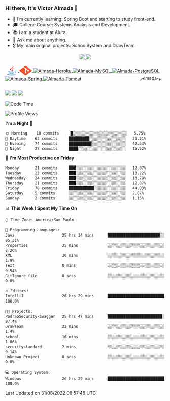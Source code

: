 ### Hi there, It's Victor Almada 👋


- 🌱 I’m currently learning: Spring Boot and starting to study front-end.
- 🎓 College Course: Systems Analysis and Development.
- 📚  I am a student at Alura.
- 💬 Ask me about anything.
- 🎖 My main original projects: SchoolSystem and DrawTeam


<div align="center">
  <a href="https://github.com/Almadavic">
  <img height="180em" src="https://github-readme-stats.vercel.app/api?username=Almadavic&show_icons=true&theme=dracula&include_all_commits=true&count_private=true"/>
  <img height="180em" src="https://github-readme-stats.vercel.app/api/top-langs/?username=Almadavic&layout=compact&langs_count=7&theme=dracula"/>
</div>
<div style="display: inline_block"><br>
  <img align="center" alt="Almada-Java" height="30" width="40" src="https://raw.githubusercontent.com/devicons/devicon/master/icons/java/java-original.svg">
  <img align="center" alt="Almada-Git" height="30" width="40" src="https://raw.githubusercontent.com/devicons/devicon/master/icons/git/git-original.svg">
  <img align="center" alt="Almada-Heroku" height="30" width="40" src="https://cdn.jsdelivr.net/gh/devicons/devicon/icons/heroku/heroku-plain-wordmark.svg" />             
  <img align="center" alt="Almada-MySQL" height="30" width="40" src="https://cdn.jsdelivr.net/gh/devicons/devicon/icons/mysql/mysql-original-wordmark.svg" />
  <img align="center" alt="Almada-PostgreSQL" height="30" width="40" src="https://cdn.jsdelivr.net/gh/devicons/devicon/icons/postgresql/postgresql-plain-wordmark.svg" />
  <img align="center" alt="Almada-Spring" height="30" width="40" src="https://cdn.jsdelivr.net/gh/devicons/devicon/icons/spring/spring-original-wordmark.svg" />
  <img align="center" alt="Almada-Tomcat" height="30" width="40" src="https://cdn.jsdelivr.net/gh/devicons/devicon/icons/tomcat/tomcat-original-wordmark.svg" />
  <img align="right" alt="Almada-pic" height="150" style="border-radius:50px;" src="https://user-images.githubusercontent.com/85299065/185514627-94fcf387-edc6-4c24-88f1-b4873ccd49e9.png">
</div>
  
  ##
 
<div> 
  <a href="https://www.youtube.com/channel/UCUrcUNA90M_ZqLEcQxd3UNA" target="_blank"><img src="https://img.shields.io/badge/YouTube-FF0000?style=for-the-badge&logo=youtube&logoColor=white" target="_blank"></a>
 <a href = "mailto:almadavic@live.com"><img src="https://img.shields.io/badge/-Gmail-%23333?style=for-the-badge&logo=gmail&logoColor=white" target="_blank"></a>
  <a href="https://www.linkedin.com/in/victoralmada/" target="_blank"><img src="https://img.shields.io/badge/-LinkedIn-%230077B5?style=for-the-badge&logo=linkedin&logoColor=white" target="_blank"></a> 
</div>

<!--START_SECTION:waka-->
![Code Time](http://img.shields.io/badge/Code%20Time-37%20hrs%205%20mins-blue)

![Profile Views](http://img.shields.io/badge/Profile%20Views-23-blue)

**I'm a Night 🦉** 

```text
🌞 Morning    10 commits     █░░░░░░░░░░░░░░░░░░░░░░░░   5.75% 
🌆 Daytime    63 commits     █████████░░░░░░░░░░░░░░░░   36.21% 
🌃 Evening    74 commits     ██████████░░░░░░░░░░░░░░░   42.53% 
🌙 Night      27 commits     ████░░░░░░░░░░░░░░░░░░░░░   15.52%

```
📅 **I'm Most Productive on Friday** 

```text
Monday       21 commits     ███░░░░░░░░░░░░░░░░░░░░░░   12.07% 
Tuesday      23 commits     ███░░░░░░░░░░░░░░░░░░░░░░   13.22% 
Wednesday    24 commits     ███░░░░░░░░░░░░░░░░░░░░░░   13.79% 
Thursday     21 commits     ███░░░░░░░░░░░░░░░░░░░░░░   12.07% 
Friday       78 commits     ███████████░░░░░░░░░░░░░░   44.83% 
Saturday     5 commits      ░░░░░░░░░░░░░░░░░░░░░░░░░   2.87% 
Sunday       2 commits      ░░░░░░░░░░░░░░░░░░░░░░░░░   1.15%

```


📊 **This Week I Spent My Time On** 

```text
⌚︎ Time Zone: America/Sao_Paulo

💬 Programming Languages: 
Java                     25 hrs 14 mins      ███████████████████████░░   95.31% 
Properties               35 mins             ░░░░░░░░░░░░░░░░░░░░░░░░░   2.26% 
XML                      30 mins             ░░░░░░░░░░░░░░░░░░░░░░░░░   1.9% 
Text                     8 mins              ░░░░░░░░░░░░░░░░░░░░░░░░░   0.54% 
GitIgnore file           0 secs              ░░░░░░░░░░░░░░░░░░░░░░░░░   0.0%

🔥 Editors: 
IntelliJ                 26 hrs 29 mins      █████████████████████████   100.0%

🐱‍💻 Projects: 
PadraoSecurity-Swagger   25 hrs 47 mins      ████████████████████████░   97.4% 
DrawTeam                 22 mins             ░░░░░░░░░░░░░░░░░░░░░░░░░   1.4% 
school                   16 mins             ░░░░░░░░░░░░░░░░░░░░░░░░░   1.06% 
securitystandard         2 mins              ░░░░░░░░░░░░░░░░░░░░░░░░░   0.14% 
Unknown Project          0 secs              ░░░░░░░░░░░░░░░░░░░░░░░░░   0.0%

💻 Operating System: 
Windows                  26 hrs 29 mins      █████████████████████████   100.0%

```


 Last Updated on 31/08/2022 08:57:46 UTC
<!--END_SECTION:waka-->
